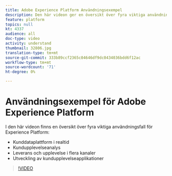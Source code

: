 ```yaml
---
title: Adobe Experience Platform Användningsexempel
description: Den här videon ger en översikt över fyra viktiga användningsfall för Adobe Experience Platform&mdash;kunddataplattform i realtid, kundreseanalys, leverans och upplevelser i flera kanaler samt utveckling av kundupplevelser.
feature: platform
topics: null
kt: 4337
audience: all
doc-type: video
activity: understand
thumbnail: 32806.jpg
translation-type: tm+mt
source-git-commit: 333b89ccf2365c04646df9dc0434036bdd6f12ac
workflow-type: tm+mt
source-wordcount: '71'
ht-degree: 0%

---
```



# Användningsexempel för Adobe Experience Platform

I den här videon finns en översikt över fyra viktiga användningsfall för Experience Platform:

* Kunddataplattform i realtid
* Kundupplevelseanalys
* Leverans och upplevelse i flera kanaler
* Utveckling av kundupplevelseapplikationer

>[!VIDEO](https://video.tv.adobe.com/v/32806?quality=12&learn=on)